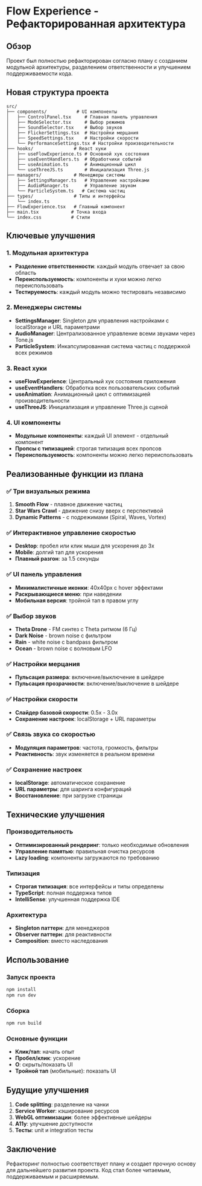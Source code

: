 # Flow Experience - Рефакторированная архитектура

## Обзор

Проект был полностью рефакторирован согласно плану с созданием модульной архитектуры, разделением ответственности и улучшением поддерживаемости кода.

## Новая структура проекта

```
src/
├── components/           # UI компоненты
│   ├── ControlPanel.tsx     # Главная панель управления
│   ├── ModeSelector.tsx     # Выбор режимов
│   ├── SoundSelector.tsx    # Выбор звуков
│   ├── FlickerSettings.tsx  # Настройки мерцания
│   ├── SpeedSettings.tsx    # Настройки скорости
│   └── PerformanceSettings.tsx # Настройки производительности
├── hooks/               # React хуки
│   ├── useFlowExperience.ts # Основной хук состояния
│   ├── useEventHandlers.ts  # Обработчики событий
│   ├── useAnimation.ts      # Анимационный цикл
│   └── useThreeJS.ts        # Инициализация Three.js
├── managers/            # Менеджеры системы
│   ├── SettingsManager.ts   # Управление настройками
│   ├── AudioManager.ts      # Управление звуком
│   └── ParticleSystem.ts   # Система частиц
├── types/               # Типы и интерфейсы
│   └── index.ts
├── FlowExperience.tsx   # Главный компонент
├── main.tsx            # Точка входа
└── index.css           # Стили
```

## Ключевые улучшения

### 1. Модульная архитектура
- **Разделение ответственности**: каждый модуль отвечает за свою область
- **Переиспользуемость**: компоненты и хуки можно легко переиспользовать
- **Тестируемость**: каждый модуль можно тестировать независимо

### 2. Менеджеры системы
- **SettingsManager**: Singleton для управления настройками с localStorage и URL параметрами
- **AudioManager**: Централизованное управление всеми звуками через Tone.js
- **ParticleSystem**: Инкапсулированная система частиц с поддержкой всех режимов

### 3. React хуки
- **useFlowExperience**: Центральный хук состояния приложения
- **useEventHandlers**: Обработка всех пользовательских событий
- **useAnimation**: Анимационный цикл с оптимизацией производительности
- **useThreeJS**: Инициализация и управление Three.js сценой

### 4. UI компоненты
- **Модульные компоненты**: каждый UI элемент - отдельный компонент
- **Пропсы с типизацией**: строгая типизация всех пропсов
- **Переиспользуемость**: компоненты можно легко переиспользовать

## Реализованные функции из плана

### ✅ Три визуальных режима
1. **Smooth Flow** - плавное движение частиц
2. **Star Wars Crawl** - движение снизу вверх с перспективой
3. **Dynamic Patterns** - с подрежимами (Spiral, Waves, Vortex)

### ✅ Интерактивное управление скоростью
- **Desktop**: пробел или клик мыши для ускорения до 3x
- **Mobile**: долгий тап для ускорения
- **Плавный разгон**: за 1.5 секунды

### ✅ UI панель управления
- **Минималистичные иконки**: 40x40px с hover эффектами
- **Раскрывающиеся меню**: при наведении
- **Мобильная версия**: тройной тап в правом углу

### ✅ Выбор звуков
- **Theta Drone** - FM синтез с Theta ритмом (6 Гц)
- **Dark Noise** - brown noise с фильтром
- **Rain** - white noise с bandpass фильтром
- **Ocean** - brown noise с волновым LFO

### ✅ Настройки мерцания
- **Пульсация размера**: включение/выключение в шейдере
- **Пульсация прозрачности**: включение/выключение в шейдере

### ✅ Настройки скорости
- **Слайдер базовой скорости**: 0.5x - 3.0x
- **Сохранение настроек**: localStorage + URL параметры

### ✅ Связь звука со скоростью
- **Модуляция параметров**: частота, громкость, фильтры
- **Реактивность**: звук изменяется в реальном времени

### ✅ Сохранение настроек
- **localStorage**: автоматическое сохранение
- **URL параметры**: для шаринга конфигураций
- **Восстановление**: при загрузке страницы

## Технические улучшения

### Производительность
- **Оптимизированный рендеринг**: только необходимые обновления
- **Управление памятью**: правильная очистка ресурсов
- **Lazy loading**: компоненты загружаются по требованию

### Типизация
- **Строгая типизация**: все интерфейсы и типы определены
- **TypeScript**: полная поддержка типов
- **IntelliSense**: улучшенная поддержка IDE

### Архитектура
- **Singleton паттерн**: для менеджеров
- **Observer паттерн**: для реактивности
- **Composition**: вместо наследования

## Использование

### Запуск проекта
```bash
npm install
npm run dev
```

### Сборка
```bash
npm run build
```

### Основные функции
- **Клик/тап**: начать опыт
- **Пробел/клик**: ускорение
- **O**: скрыть/показать UI
- **Тройной тап** (мобильные): показать UI

## Будущие улучшения

1. **Code splitting**: разделение на чанки
2. **Service Worker**: кэширование ресурсов
3. **WebGL оптимизации**: более эффективные шейдеры
4. **A11y**: улучшение доступности
5. **Тесты**: unit и integration тесты

## Заключение

Рефакторинг полностью соответствует плану и создает прочную основу для дальнейшего развития проекта. Код стал более читаемым, поддерживаемым и расширяемым.
